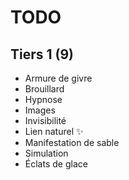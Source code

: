 # TODO

## Tiers 1 (9)

- Armure de givre
- Brouillard
- Hypnose
- Images
- Invisibilité
- Lien naturel ✨
- Manifestation de sable
- Simulation
- Éclats de glace
